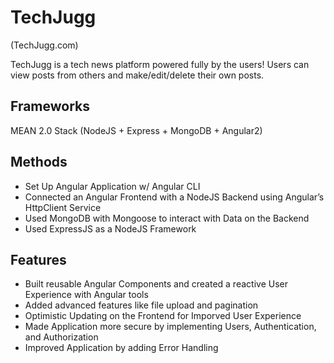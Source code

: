 # TechJugg

(TechJugg.com)

TechJugg is a tech news platform powered fully by the users!
Users can view posts from others and make/edit/delete their own posts.

## Frameworks

MEAN 2.0 Stack (NodeJS + Express + MongoDB + Angular2)

## Methods
- Set Up Angular Application w/ Angular CLI
- Connected an Angular Frontend with a NodeJS Backend using Angular’s HttpClient Service
- Used MongoDB with Mongoose to interact with Data on the Backend
- Used ExpressJS as a NodeJS Framework

## Features
- Built reusable Angular Components and created a reactive User Experience with Angular tools
- Added advanced features like file upload and pagination
- Optimistic Updating on the Frontend for Imporved User Experience
- Made Application more secure by implementing Users, Authentication, and Authorization
- Improved Application by adding Error Handling
